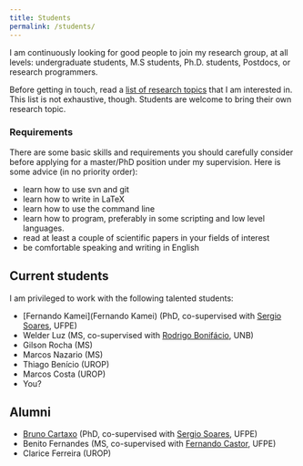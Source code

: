 ```yaml
---
title: Students
permalink: /students/
---
```

I am continuously looking for good people to join my research group, at all levels: undergraduate students, M.S students, Ph.D. students, Postdocs, or research programmers.

Before getting in touch, read a [list of research topics](/research) that I am interested in. This list is not exhaustive, though. Students are welcome to bring their own research topic.

### Requirements

There are some basic skills and requirements you should carefully consider before applying for a master/PhD position under my supervision. Here is some advice (in no priority order):

- learn how to use svn and git
- learn how to write in LaTeX
- learn how to use the command line
- learn how to program, preferably in some scripting and low level languages.
- read at least a couple of scientific papers in your fields of interest
- be comfortable speaking and writing in English


## Current students

I am privileged to work with the following talented students:

- [Fernando Kamei](Fernando Kamei) (PhD, co-supervised with [Sergio Soares](https://sites.google.com/a/cin.ufpe.br/castor/), UFPE)
- Welder Luz (MS, co-supervised with [Rodrigo Bonifácio](http://rbonifacio.net/), UNB)
- Gilson Rocha (MS)
- Marcos Nazario (MS)
- Thiago Benício (UROP)
- Marcos Costa (UROP)
- You?


## Alumni
- [Bruno Cartaxo](https://sites.google.com/site/brunocartaxo/) (PhD, co-supervised with [Sergio Soares](http://www.cin.ufpe.br/~scbs/), UFPE)
- Benito Fernandes (MS, co-supervised with [Fernando Castor](https://sites.google.com/a/cin.ufpe.br/castor/), UFPE)
- Clarice Ferreira (UROP)
